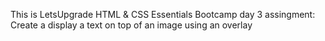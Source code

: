 This is LetsUpgrade HTML & CSS Essentials Bootcamp day 3 assingment:
Create a display a text on top of an image using an overlay